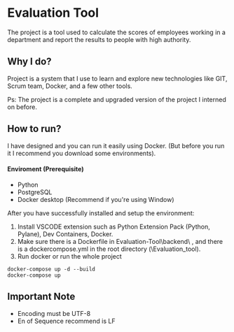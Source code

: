 # Evaluation Tool
The project is a tool used to calculate the scores of employees working in a department and report the results to people with high authority.
## Why I do?
Project is a system that I use to learn and explore new technologies like GIT, Scrum team, Docker, and a few other tools.

Ps: The project is a complete and upgraded version of the project I interned on before.
## How to run?
I have designed and you can run it easily using Docker. (But before you run it I recommend you download some environments).
#### Enviroment (Prerequisite)
- Python
- PostgreSQL
- Docker desktop (Recommend if you're using Window)

After you have successfully installed and setup the environment:
1. Install VSCODE extension such as Python Extension Pack (Python, Pylane), Dev Containers, Docker.
2. Make sure there is a Dockerfile in Evaluation-Tool\backend\ , and there is a dockercompose.yml in the root directory (\Evaluation_tool\).
3. Run docker or run the whole project

```docker
docker-compose up -d --build
docker-compose up
```
## Important Note
- Encoding must be UTF-8
- En of Sequence recommend is LF
